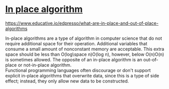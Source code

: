 # [In place algorithm](https://en.wikipedia.org/wiki/In-place_algorithm)  

https://www.educative.io/edpresso/what-are-in-place-and-out-of-place-algorithms  
  
In-place algorithms are a type of algorithm in computer science that do not require additional 
space for their operation. Additional variables that consume a small amount of nonconstant 
memory are acceptable. This extra space should be less than O(log\space n)O(log n), however, 
below O(n)O(n) is sometimes allowed. The opposite of an in-place algorithm is an out-of-place
or not-in-place algorithm.  
Functional programming languages often discourage or don't support explicit in-place algorithms that overwrite data, since this is a type of side effect; instead, they only allow new data to be constructed. 
